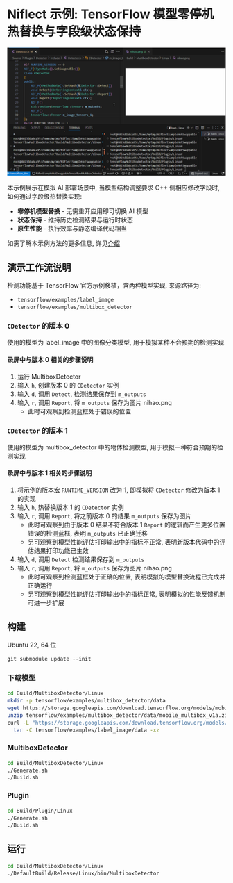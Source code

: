 # Niflect 示例: TensorFlow 模型零停机热替换与字段级状态保持

![Field_Level_Hot-Swapping_for_Live_TensorFlow_Model_Replacement](Doc/Field_Level_Hot-Swapping_for_Live_TensorFlow_Model_Replacement.gif)

本示例展示在模拟 AI 部署场景中, 当模型结构调整要求 C++ 侧相应修改字段时, 如何通过字段级热替换实现:

- **零停机模型替换** - 无需重开应用即可切换 AI 模型
- **状态保持** - 维持历史检测结果与运行时状态
- **原生性能** - 执行效率与静态编译代码相当

如需了解本示例方法的更多信息, 详见[介绍](https://github.com/sainimu78/NiflectSampleHotSwap)

## 演示工作流说明

检测功能基于 TensorFlow 官方示例移植，含两种模型实现, 来源路径为:

- `tensorflow/examples/label_image`
- `tensorflow/examples/multibox_detector` 

### `CDetector` 的版本 0

使用的模型为 label_image 中的图像分类模型, 用于模拟某种不合预期的检测实现

#### 录屏中与版本 0 相关的步骤说明

1. 运行 MultiboxDetector
2. 输入 `h`, 创建版本 0 的 `CDetector` 实例
3. 输入 `d`, 调用 `Detect`, 检测结果保存到 `m_outputs`
4. 输入 `r`, 调用 `Report`, 将 `m_outputs` 保存为图片 nihao.png
   - 此时可观察到检测蓝框处于错误的位置

### `CDetector` 的版本 1

使用的模型为 multibox_detector 中的物体检测模型, 用于模拟一种符合预期的检测实现

#### 录屏中与版本 1 相关的步骤说明

1. 将示例的版本宏 `RUNTIME_VERSION` 改为 1, 即模拟将 `CDetector` 修改为版本 1 的实现
2. 输入 `h`, 热替换版本 1 的 `CDetector` 实例
3. 输入 `r`, 调用 `Report`, 将之前版本 0 的结果 `m_outputs` 保存为图片
   - 此时可观察到由于版本 0 结果不符合版本 1 `Report` 的逻辑而产生更多位置错误的检测蓝框, 表明 `m_outputs` 已正确迁移
   - 另可观察到模型性能评估打印输出中的指标不正常, 表明新版本代码中的评估结果打印功能已生效
4. 输入 `d`, 调用 `Detect` 检测结果保存到 `m_outputs`
5. 输入 `r`, 调用 `Report`, 将 `m_outputs` 保存为图片 nihao.png
   - 此时可观察到检测蓝框处于正确的位置, 表明模拟的模型替换流程已完成并正确运行
   - 另可观察到模型性能评估打印输出中的指标正常, 表明模拟的性能反馈机制可进一步扩展

## 构建

Ubuntu 22, 64 位

```
git submodule update --init
```

### 下载模型

```bash
cd Build/MultiboxDetector/Linux
mkdir -p tensorflow/examples/multibox_detector/data
wget https://storage.googleapis.com/download.tensorflow.org/models/mobile_multibox_v1a.zip -O tensorflow/examples/multibox_detector/data/mobile_multibox_v1a.zip
unzip tensorflow/examples/multibox_detector/data/mobile_multibox_v1a.zip -d tensorflow/examples/multibox_detector/data/
curl -L "https://storage.googleapis.com/download.tensorflow.org/models/inception_v3_2016_08_28_frozen.pb.tar.gz" |
  tar -C tensorflow/examples/label_image/data -xz
```

### MultiboxDetector

```bash
cd Build/MultiboxDetector/Linux
./Generate.sh
./Build.sh
```

### Plugin

```bash
cd Build/Plugin/Linux
./Generate.sh
./Build.sh
```

## 运行

```bash
cd Build/MultiboxDetector/Linux
./DefaultBuild/Release/Linux/bin/MultiboxDetector
```